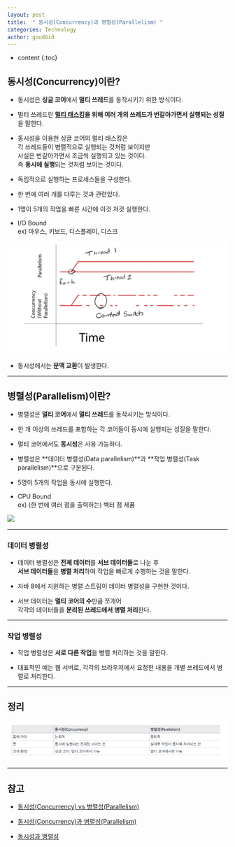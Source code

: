 ```yaml
---
layout: post
title:  " 동시성(Concurrency)과 병렬성(Parallelism) "
categories: Technology
author: goodGid
---
```

* content
{:toc}

## 동시성(Concurrency)이란?

* 동시성은 **싱글 코어**에서 **멀티 쓰레드**를 동작시키기 위한 방식이다.

* 멀티 쓰레드란 **[멀티 태스킹]({{site.url}}/OS-Start-From-Multi)을 위해 여러 개의 쓰레드가 번갈아가면서 실행되는 성질**을 말한다. 

* 동시성을 이용한 싱글 코어의 멀티 태스킹은 <br> 각 쓰레드들이 병렬적으로 실행되는 것처럼 보이지만 <br> 사실은 번갈아가면서 조금씩 실행되고 있는 것이다. <br> 즉 **동시에 실행**되는 것처럼 보이는 것이다.

* 독립적으로 실행하는 프로세스들을 구성한다.

* 한 번에 여러 개를 다루는 것과 관련있다.

* 1명이 5개의 작업을 빠른 시간에 이것 저것 실행한다.

* I/O Bound <br> ex) 마우스, 키보드, 디스플레이, 디스크


![](/assets/img/posts/concurrency_vs_paraleelism_1.png)

* 동시성에서는 **문맥 교환**이 발생한다.










----

## 병렬성(Parallelism)이란?

* 병렬성은 **멀티 코어**에서 **멀티 쓰레드**를 동작시키는 방식이다.

* 한 개 이상의 쓰레드를 포함하는 각 코어들이 동시에 실행되는 성질을 말한다. 

* 멀티 코어에서도 **동시성**은 사용 가능하다.

* 병렬성은 **데이터 병렬성(Data parallelism)**과 **작업 병렬성(Task parallelism)**으로 구분된다.

* 5명이 5개의 작업을 동시에 실행한다.

* CPU Bound <br> ex) (한 번에 여러 점을 출력하는) 벡터 점 제품


![](/assets/img/posts/concurrency_vs_paraleelism_2.png)

---


### 데이터 병렬성

* 데이터 병렬성은 **전체 데이터**를 **서브 데이터들**로 나눈 후 <br> **서브 데이터들**을 **병렬 처리**하여 작업을 빠르게 수행하는 것을 말한다. 

* 자바 8에서 지원하는 병렬 스트림이 데이터 병렬성을 구현한 것이다. 

* 서브 데이터는 **멀티 코어의 수**만큼 쪼개어 <br> 각각의 데이터들을 **분리된 쓰레드에서 병렬 처리**한다.




---


### 작업 병렬성

* 작업 병렬성은 **서로 다른 작업**을 병렬 처리하는 것을 말한다. 

* 대표적인 예는 웹 서버로, 각각의 브라우저에서 요청한 내용을 개별 쓰레드에서 병렬로 처리한다.



---

## 정리


![](/assets/img/posts/concurrency_vs_paraleelism_3.png)


---

## 참고

* [동시성(Concurrency) vs 병렬성(Parallelism)](http://atin.tistory.com/567)

* [동시성(Concurrency)과 병렬성(Parallelism)](http://yolojeb.tistory.com/10)

* [동시성과 병렬성](http://ohgyun.com/741)